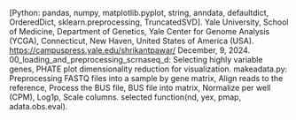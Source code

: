 [Python: pandas, numpy, matplotlib.pyplot, string, anndata, defaultdict, OrderedDict, sklearn.preprocessing, TruncatedSVD].
Yale University, School of Medicine, Department of Genetics, Yale Center for Genome Analysis (YCGA), Connecticut,  New Haven, United States of America (USA).
https://campuspress.yale.edu/shrikantpawar/
December, 9, 2024.
00_loading_and_preprocessing_scrnaseq_d: Selecting highly variable genes, PHATE plot dimensionality reduction for visualization.
makeadata.py: Preprocessing FASTQ files into a sample by gene matrix, Align reads to the reference, Process the BUS file, BUS file into matrix, Normalize per well (CPM), Log1p, Scale columns.
selected function(nd, yex, pmap, adata.obs.eval).
